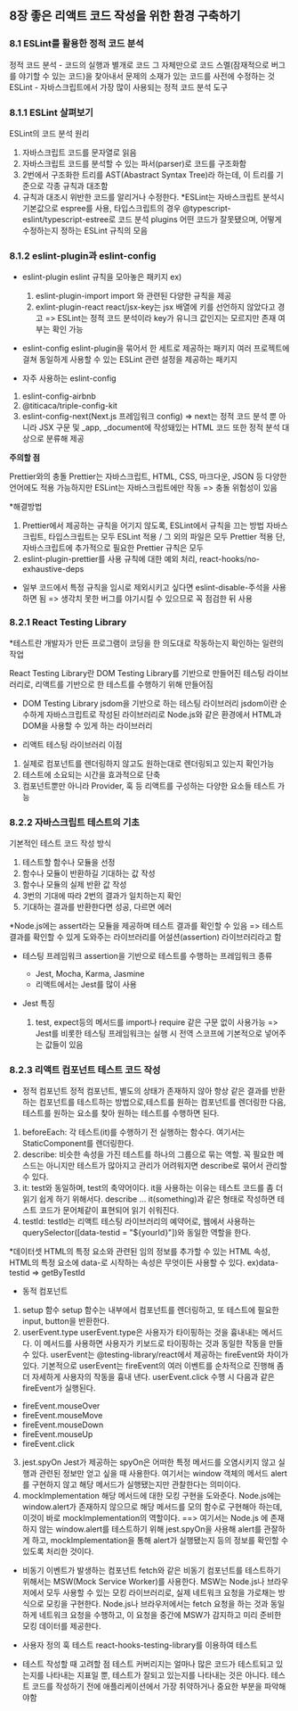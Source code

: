 ## 8장 좋은 리액트 코드 작성을 위한 환경 구축하기

### 8.1 ESLint를 활용한 정적 코드 분석

정적 코드 분석 - 코드의 실행과 별개로 코드 그 자체만으로 코드 스멜(잠재적으로 버그를 야기할 수 있는 코드)을 찾아내서 문제의 소재가 있는 코드를 사전에 수정하는 것
ESLint - 자바스크립트에서 가장 많이 사용되는 정적 코드 분석 도구

### 8.1.1 ESLint 살펴보기

ESLint의 코드 분석 원리

1. 자바스크립트 코드를 문자열로 읽음
2. 자바스크립트 코드를 분석할 수 있는 파서(parser)로 코드를 구조화함
3. 2번에서 구조화한 트리를 AST(Abastract Syntax Tree)라 하는데, 이 트리를 기준으로 각종 규칙과 대조함
4. 규칙과 대조시 위반한 코드를 알리거나 수정한다.
   \*ESLint는 자바스크립트 분석시 기본값으로 espree를 사용, 타입스크립트의 경우 @typescript-eslint/typescript-estree로 코드 분석
   plugins
   어떤 코드가 잘못됐으며, 어떻게 수정하는지 정하는 ESLint 규칙의 모음

### 8.1.2 eslint-plugin과 eslint-config

- eslint-plugin
  eslint 규칙을 모아놓은 패키지
  ex)

  1. eslint-plugin-import
     import 와 관련된 다양한 규칙을 제공
  2. exlint-plugin-react
     react/jsx-key는 jsx 배열에 키를 선언하지 않았다고 경고
     => ESLint는 정적 코드 분석이라 key가 유니크 값인지는 모르지만 존재 여부는 확인 가능

- eslint-config
  eslint-plugin을 묶어서 한 세트로 제공하는 패키지
  여러 프로젝트에 걸쳐 동일하게 사용할 수 있는 ESLint 관련 설정을 제공하는 패키지

- 자주 사용하는 eslint-config

1. eslint-config-airbnb
2. @titicaca/triple-config-kit
3. eslint-config-next(Next.js 프레임워크 config)
   => next는 정적 코드 분석 뿐 아니라 JSX 구문 및 \_app, \_document에 작성돼있는 HTML 코드 또한 정적 분석 대상으로 분류해 제공

**주의할 점**

Prettier와의 충돌
Prettier는 자바스크립트, HTML, CSS, 마크다운, JSON 등 다양한 언어에도 적용 가능하지만 ESLint는 자바스크립트에만 작동
=> 충돌 위험성이 있음

\*해결방법

1. Prettier에서 제공하는 규칙을 어기지 않도록, ESLint에서 규칙을 끄는 방법
   자바스크립트, 타입스크립트는 모두 ESLint 적용 / 그 외의 파일은 모두 Prettier 적용 단, 자바스크립트에 추가적으로 필요한 Prettier 규칙은 모두
2. eslint-plugin-prettier를 사용
   규칙에 대한 예외 처리, react-hooks/no-exhaustive-deps

- 일부 코드에서 특정 규칙을 임시로 제외시키고 싶다면 eslint-disable-주석을 사용하면 됨
  => 생각치 못한 버그를 야기시킬 수 있으므로 꼭 점검한 뒤 사용

### 8.2.1 React Testing Library

\*테스트란 개발자가 만든 프로그램이 코딩을 한 의도대로 작동하는지 확인하는 일련의 작업

React Testing Library란 DOM Testing Library를 기반으로 만들어진 테스팅 라이브러리로, 리액트를 기반으로 한 테스트를 수행하기 위해 만들어짐

- DOM Testing Library
  jsdom을 기반으로 하는 테스팅 라이브러리
  jsdom이란 순수하게 자바스크립트로 작성된 라이브러리로 Node.js와 같은 환경에서 HTML과 DOM을 사용할 수 있게 하는 라이브러리

- 리액트 테스팅 라이브러리 이점

1. 실제로 컴포넌트를 렌더링하지 않고도 원하는대로 렌더링되고 있는지 확인가능
2. 테스트에 소요되는 시간을 효과적으로 단축
3. 컴포넌트뿐만 아니라 Provider, 훅 등 리액트를 구성하는 다양한 요소들 테스트 가능

### 8.2.2 자바스크립트 테스트의 기초

기본적인 테스트 코드 작성 방식

1. 테스트할 함수나 모듈을 선정
2. 함수나 모듈이 반환하길 기대하는 값 작성
3. 함수나 모듈의 실제 반환 값 작성
4. 3번의 기대에 따라 2번의 결과가 일치하는지 확인
5. 기대하는 결과를 반환한다면 성공, 다르면 에러

\*Node.js에는 assert라는 모듈을 제공하며 테스트 결과를 확인할 수 있음
=> 테스트 결과를 확인할 수 있게 도와주는 라이브러리를 어설션(assertion) 라이브러리라고 함

- 테스팅 프레임워크
  assertion을 기반으로 테스트를 수행하는 프레임워크
  종류

  - Jest, Mocha, Karma, Jasmine
  - 리액트에서는 Jest를 많이 사용

- Jest 특징
  1. test, expect등의 메서드를 import나 require 같은 구문 없이 사용가능
     => Jest를 비롯한 테스팅 프레임워크는 실행 시 전역 스코프에 기본적으로 넣어주는 값들이 있음

### 8.2.3 리액트 컴포넌트 테스트 코드 작성

- 정적 컴포넌트
  정적 컴포넌트, 별도의 상태가 존재하지 않아 항상 같은 결과를 반환하는 컴포넌트를 테스트하는 방법으로,테스트를 원하는 컴포넌트를 렌더링한 다음, 테스트를 원하는 요소를 찾아 원하는 테스트를 수행하면 된다.

1. beforeEach: 각 테스트(it)를 수행하기 전 실행하는 함수다. 여기서는 StaticComponent를 렌더링한다.
2. describe: 비슷한 속성을 가진 테스트를 하나의 그룹으로 묶는 역할. 꼭 필요한 메스드는 아니지만 테스트가 많아지고 관리가 어려워지면 describe로 묶어서 관리할 수 있다.
3. it: test와 동일하며, test의 축약어이다. it을 사용하는 이유는 테스트 코드를 좀 더 읽기 쉽게 하기 위해서다. describe ... it(something)과 같은 형태로 작성하면 테스트 코드가 문어체같이 표현되어 읽기 쉬워진다.
4. testId: testId는 리액트 테스팅 라이브러리의 예약어로, 웹에서 사용하는 querySelector([data-testid = "${yourId}"])와 동일한 역할을 한다.

\*데이터셋
HTML의 특정 요소와 관련된 임의 정보를 추가할 수 있는 HTML 속성,
HTML의 특정 요소에 data-로 시작하는 속성은 무엇이든 사용할 수 있다.
ex)data-testid => getByTestId

- 동적 컴포넌트

1. setup 함수
   setup 함수는 내부에서 컴포넌트를 렌더링하고, 또 테스트에 필요한 input, button을 반환한다.
2. userEvent.type
   userEvent.type은 사용자가 타이핑하는 것을 흉내내는 메서드다. 이 메서드를 사용하면 사용자가 키보드로 타이핑하는 것과 동일한 작동을 만들 수 있다. userEvent는 @testing-library/react에서 제공하는 fireEvent와 차이가 있다. 기본적으로 userEvent는 fireEvent의 여러 이벤트를 순차적으로 진행해 좀 더 자세하게 사용자의 작동을 흉내 낸다. userEvent.click 수행 시 다음과 같은 fireEvent가 실행된다.

- fireEvent.mouseOver
- fireEvent.mouseMove
- fireEvent.mouseDown
- fireEvent.mouseUp
- fireEvent.click

3. jest.spyOn
   Jest가 제공하는 spyOn은 어떠한 특정 메서드를 오염시키지 않고 실행과 관련된 정보만 얻고 싶을 때 사용한다. 여기서는 window 객체의 메서드 alert를 구현하지 않고 해당 메서드가 실행됐는지만 관찰한다는 의미이다.
4. mockImplementation
   해당 메서드에 대한 모킹 구현을 도와준다. Node.js에는 window.alert가 존재하지 않으므로 해당 메서드를 모의 함수로 구현해아 하는데, 이것이 바로 mockImplementation의 역할이다.
   ==> 여기서는 Node.js 에 존재하지 않는 window.alert를 테스트하기 위해 jest.spyOn을 사용해 alert를 관잘하게 하고, mockImplementation을 통해 alert가 실행됐는지 등의 정보를 확인할 수 있도록 처리한 것이다.

- 비동기 이벤트가 발생하는 컴포넌트
  fetch와 같은 비동기 컴포넌트를 테스트하기 위해서는 MSW(Mock Service Worker)를 사용한다.
  MSW는 Node.js나 브라우저에서 모두 사용할 수 있는 모킹 라이브러리로, 실제 네트워크 요청을 가로채는 방식으로 모킹을 구현한다.
  Node.js나 브라우저에서는 fetch 요청을 하는 것과 동일하게 네트워크 요청을 수행하고, 이 요청을 중간에 MSW가 감지하고 미리 준비한 모킹 데이터를 제공한다.

- 사용자 정의 훅 테스트
  react-hooks-testing-library를 이용하여 테스트

- 테스트 작성할 때 고려할 점
  테스트 커버리지는 얼마나 많은 코드가 테스트되고 있는지를 나타내는 지표일 뿐, 테스트가 잘되고 있는지를 나타내는 것은 아니다.
  테스트 코드를 작성하기 전에 애플리케이션에서 가장 취약하거나 중요한 부분을 파악해야함
